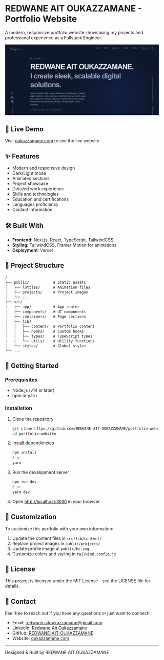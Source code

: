 # REDWANE AIT OUKAZZAMANE - Portfolio Website

A modern, responsive portfolio website showcasing my projects and professional experience as a Fullstack Engineer.

![Portfolio Preview](/public/projects/preview.png)

## 🚀 Live Demo

Visit [oukazzamane.com](https://oukazzamane.com) to see the live website.

## ✨ Features

- Modern and responsive design
- Dark/Light mode
- Animated sections
- Project showcase
- Detailed work experience
- Skills and technologies
- Education and certifications
- Languages proficiency
- Contact information

## 🛠️ Built With

- **Frontend**: Next.js, React, TypeScript, TailwindCSS
- **Styling**: TailwindCSS, Framer Motion for animations
- **Deployment**: Vercel

## 📁 Project Structure

```
/
├── public/           # Static assets
│   ├── lotties/      # Animation files
│   ├── projects/     # Project images
│   └── ...
├── src/
│   ├── app/          # App router
│   ├── components/   # UI components
│   ├── containers/   # Page sections
│   ├── lib/
│   │   ├── content/  # Portfolio content
│   │   ├── hooks/    # Custom hooks
│   │   ├── types/    # TypeScript types
│   │   └── utils/    # Utility functions
│   └── styles/       # Global styles
└── ...
```

## 🚀 Getting Started

### Prerequisites

- Node.js (v14 or later)
- npm or yarn

### Installation

1. Clone the repository
   ```bash
   git clone https://github.com/REDWANE-AIT-OUKAZZAMANE/portfolio-website.git
   cd portfolio-website
   ```

2. Install dependencies
   ```bash
   npm install
   # or
   yarn
   ```

3. Run the development server
   ```bash
   npm run dev
   # or
   yarn dev
   ```

4. Open [http://localhost:3000](http://localhost:3000) in your browser

## 🔧 Customization

To customize this portfolio with your own information:

1. Update the content files in `src/lib/content/`
2. Replace project images in `public/projects/`
3. Update profile image at `public/Me.png`
4. Customize colors and styling in `tailwind.config.js`

## 📄 License

This project is licensed under the MIT License - see the LICENSE file for details.

## 👤 Contact

Feel free to reach out if you have any questions or just want to connect!

- Email: redwane.aitoukazzamane@gmail.com
- LinkedIn: [Redwane Ait Oukazzamane](https://www.linkedin.com/in/redwane-ait-oukazzamane-b293a526a/)
- GitHub: [REDWANE-AIT-OUKAZZAMANE](https://github.com/REDWANE-AIT-OUKAZZAMANE)
- Website: [oukazzamane.com](https://oukazzamane.com)

---

Designed & Built by REDWANE AIT OUKAZZAMANE 